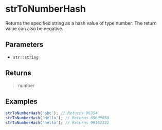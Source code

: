 # strToNumberHash <Lang dart js />

<NodeRequired en />

Returns the specified string as a hash value of type number. The return value can also be negative.

## Parameters

- `str::string`

## Returns

> number

## Examples

```javascript
strToNumberHash('abc'); // Returns 96354
strToNumberHash('Hello'); // Returns 69609650
strToNumberHash('hello'); // Returns 99162322
```
